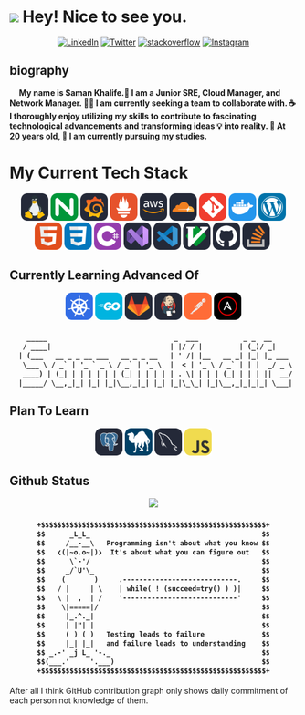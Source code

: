 <h1><img src="https://emojis.slackmojis.com/emojis/images/1531849430/4246/blob-sunglasses.gif?1531849430" width="45"/> Hey! Nice to see you.</h1>


<div align="center">
<a href="https://www.linkedin.com/in/saman-khalife/" target="_blank"><img alt="LinkedIn" src="https://img.shields.io/badge/linkedin-29146b?&style=for-the-badge&logo=linkedin&logoColor=white" /></a>  <a href="https://twitter.com/Saman_kh4" target="_blank"><img alt="Twitter" src="https://img.shields.io/badge/twitter-%231DA1F2.svg?&style=for-the-badge&logo=twitter&logoColor=white" /></a>  
 <a href="https://stackoverflow.com/users/16749263/saman-kh" target="_blank"><img alt="stackoverflow" src="https://img.shields.io/badge/stackoverflow-ff9900?&style=for-the-badge&logo=stackoverflow&logoColor=white" /></a> <a href="https://www.instagram.com/saman.kh4/" target="_blank"><img alt="Instagram" src="https://img.shields.io/badge/Instargam-e33811?&style=for-the-badge&logo=instagram&logoColor=white" /></a>
</div>

## biography

<b>
&nbsp;&nbsp;&nbsp;&nbsp; My name is Saman Khalife.👋 I am a Junior SRE, Cloud Manager, and Network Manager. 🧑‍💻 I am currently seeking a team to collaborate with. ☕ I thoroughly enjoy utilizing my skills to contribute to fascinating technological advancements and transforming ideas 💡 into reality. 📖 At 20 years old, 👦 I am currently pursuing my studies.
</b> 



# My Current Tech Stack
<p align="center">
  <a>
<img src="https://github.com/tandpfun/skill-icons/blob/main/icons/Linux-Dark.svg" width="48" title="Linux"> 
   <img src="https://github.com/tandpfun/skill-icons/blob/main/icons/Nginx.svg" width="48" title="Nginx"> 
   <img src="https://github.com/tandpfun/skill-icons/blob/main/icons/Grafana-Dark.svg" width="48" title="Grafana">    
   <img src="https://github.com/tandpfun/skill-icons/blob/main/icons/Prometheus.svg" width="48" title="Prometheus">    
   <img src="https://github.com/tandpfun/skill-icons/blob/main/icons/AWS-Dark.svg" width="48" title="AWS">    
   <img src="https://github.com/tandpfun/skill-icons/blob/main/icons/Cloudflare-Dark.svg" width="48" title="Cloudflare">     <img src="https://github.com/tandpfun/skill-icons/blob/main/icons/Git.svg" width="48" title="Git">   
   <img src="https://github.com/tandpfun/skill-icons/blob/main/icons/Docker.svg" width="48" title="Docker">  
   <img src="https://github.com/tandpfun/skill-icons/blob/main/icons/Wordpress.svg" width="48" title="Wordpress">  
   <img src="https://github.com/tandpfun/skill-icons/blob/main/icons/HTML.svg" width="48" title="HTML">  
   <img src="https://github.com/tandpfun/skill-icons/blob/main/icons/CSS.svg" width="48" title="CSS">    
   <img src="https://github.com/tandpfun/skill-icons/blob/main/icons/CS.svg" width="48"  title="C#">  
   <img src="https://github.com/tandpfun/skill-icons/blob/main/icons/VisualStudio-Dark.svg" width="48" title="VisualStudio">   
   <img src="https://github.com/tandpfun/skill-icons/blob/main/icons/VSCode-Dark.svg" width="48" title="Vscode"> 
   <img src="https://github.com/tandpfun/skill-icons/blob/main/icons/VIM-Dark.svg" width="48" title="Vim">
   <img src="https://github.com/tandpfun/skill-icons/blob/main/icons/Github-Dark.svg" width="48" title="Github">   
   <img src="https://github.com/tandpfun/skill-icons/blob/main/icons/StackOverflow-Dark.svg" width="48" title="StackOverFlow">         
   <img src="" width="48" title="">
 </a>
</p>



## Currently Learning Advanced Of
<p align="center">
  <a>
   <img src="https://github.com/tandpfun/skill-icons/blob/main/icons/Kubernetes.svg" width="48" title="Kubernetes">    
   <img src="https://github.com/tandpfun/skill-icons/blob/main/icons/GoLang.svg" width="48" title="GoLang">   
   <img src="https://github.com/tandpfun/skill-icons/blob/main/icons/GitLab-Dark.svg" width="48" title="GitLab">  
   <img src="https://github.com/tandpfun/skill-icons/blob/main/icons/Jenkins-Dark.svg" width="48" title="Jenkins">
   <img src="https://github.com/tandpfun/skill-icons/blob/main/icons/Postman.svg" width="48" title="Postman">
   <img src="https://github.com/tandpfun/skill-icons/blob/main/icons/Ansible.svg" width="48" title="ansible">
   
  </a>
</p>

<h4 align="center">

```
   _____                               _  ___           _ _  __     
  / ____|                             | |/ / |         | (_)/ _|    
 | (___   __ _ _ __ ___   __ _ _ __   | ' /| |__   __ _| |_| |_ ___ 
  \___ \ / _` | '_ ` _ \ / _` | '_ \  |  < | '_ \ / _` | | |  _/ _ \
  ____) | (_| | | | | | | (_| | | | | | . \| | | | (_| | | | ||  __/
 |_____/ \__,_|_| |_| |_|\__,_|_| |_| |_|\_\_| |_|\__,_|_|_|_| \___|

```

</h4>




## Plan To Learn
<p align="center">
  <a> 
   <img src="https://github.com/tandpfun/skill-icons/blob/main/icons/PostgreSQL-Dark.svg" width="48" title="PostgreSQL">  
   <img src="https://github.com/tandpfun/skill-icons/blob/main/icons/Perl.svg" width="48" title="Perl">   
   <img src="https://github.com/tandpfun/skill-icons/blob/main/icons/MySQL-Dark.svg" width="48" title="MySQL">  
   <img src="https://github.com/tandpfun/skill-icons/blob/main/icons/JavaScript.svg" width="48"  title="Javascript">   
  </a>
</p>

## Github Status

<div align="center">
    <a href="https://github.com/SamanKhalife" title="Go to Source">
      <img width=400 src="https://github-readme-stats.vercel.app/api?username=SamanKhalife&show_icons=true&theme=dark&hide_border=true" />
    </a>
</div>




<h4 align="center">

 ```
+$$$$$$$$$$$$$$$$$$$$$$$$$$$$$$$$$$$$$$$$$$$$$$$$$$$$$$$+
$$      _L_L_                                          $$
$$     /__-__\   Programming isn't about what you know $$
$$   ❮(|~o.o~|)❯  It's about what you can figure out   $$
$$      \`-'/                                          $$
$$     _/`U'\_                                         $$
$$    (       )     .----------------------------.     $$
$$   / |     | \    | while( ! (succeed=try() ) )|     $$
$$   \ |  ,  | /    '----------------------------'     $$
$$    \|=====|/                                        $$
$$     |_.^._|                                         $$
$$     | |"| |                                         $$
$$     ( ) ( )   Testing leads to failure              $$
$$     |_| |_|   and failure leads to understanding    $$
$$ _.-' _j L_ '-._                                     $$
$$(___.'     '.___)                                    $$
+$$$$$$$$$$$$$$$$$$$$$$$$$$$$$$$$$$$$$$$$$$$$$$$$$$$$$$$+

```
</h4>

After all I think GitHub contribution graph only shows daily commitment of each person not knowledge of them.
